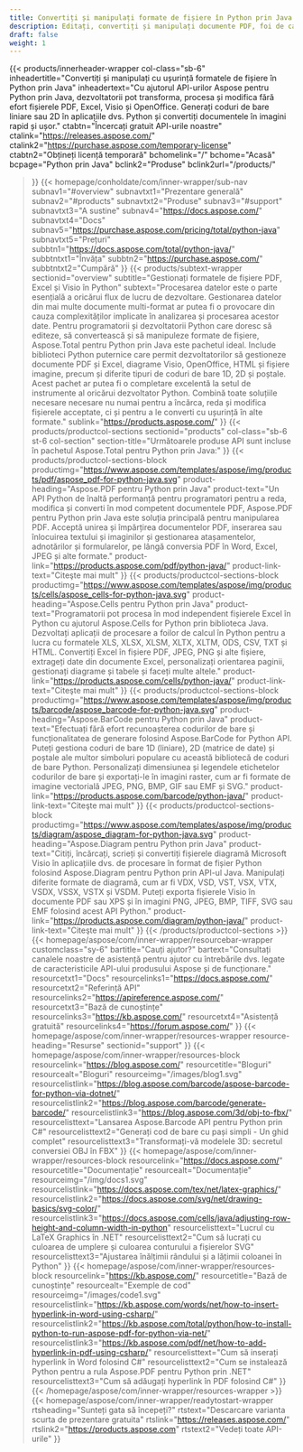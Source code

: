 ```yaml
---
title: Convertiți și manipulați formate de fișiere în Python prin Java
description: Editați, convertiți și manipulați documente PDF, foi de calcul Excel și diagrame Visio sau generați coduri de bare 1D și 2D în Python prin Java cu API-urile Aspose.
draft: false
weight: 1
---
```

{{< products/innerheader-wrapper col-class="sb-6"
  inheadertitle="Convertiți și manipulați cu ușurință formatele de fișiere în Python prin Java"
  inheadertext="Cu ajutorul API-urilor Aspose pentru Python prin Java, dezvoltatorii pot transforma, procesa și modifica fără efort fișierele PDF, Excel, Visio și OpenOffice. Generați coduri de bare liniare sau 2D în aplicațiile dvs. Python și convertiți documentele în imagini rapid și ușor."
  ctabtn="Încercați gratuit API-urile noastre"
  ctalink="https://releases.aspose.com/"
  ctalink2="https://purchase.aspose.com/temporary-license"
  ctabtn2="Obțineți licență temporară"
  bchomelink="/"
  bchome="Acasă"
  bcpage="Python prin Java"
  bclink2="Produse"
  bclink2url="/products/"
  >}}
  {{< homepage/conholdate/com/inner-wrapper/sub-nav 
subnav1="#overview"
subnavtxt1="Prezentare generală" 
subnav2="#products"
subnavtxt2="Produse" 
subnav3="#support"
subnavtxt3="A sustine" 
subnav4="https://docs.aspose.com/"
subnavtxt4="Docs" 
subnav5="https://purchase.aspose.com/pricing/total/python-java"
subnavtxt5="Prețuri" 
subbtn1="https://docs.aspose.com/total/python-java/"
subbtntxt1="Învăța"
subbtn2="https://purchase.aspose.com/"
subbtntxt2="Cumpără"
>}}
   {{< products/subtext-wrapper sectionid="overview" 
   subtitle="Gestionați formatele de fișiere PDF, Excel și Visio în Python"
   subtext="Procesarea datelor este o parte esențială a oricărui flux de lucru de dezvoltare. Gestionarea datelor din mai multe documente multi-format ar putea fi o provocare din cauza complexităților implicate în analizarea și procesarea acestor date. Pentru programatorii și dezvoltatorii Python care doresc să editeze, să convertească și să manipuleze formate de fișiere, Aspose.Total pentru Python prin Java este pachetul ideal. Include biblioteci Python puternice care permit dezvoltatorilor să gestioneze documente PDF și Excel, diagrame Visio, OpenOffice, HTML și fișiere imagine, precum și diferite tipuri de coduri de bare 1D, 2D și poștale. Acest pachet ar putea fi o completare excelentă la setul de instrumente al oricărui dezvoltator Python. Combină toate soluțiile necesare necesare nu numai pentru a încărca, reda și modifica fișierele acceptate, ci și pentru a le converti cu ușurință în alte formate."
   sublink="https://products.aspose.com/"
   >}} 
{{< products/productcol-sections
sectionid="products" 
col-class="sb-6 st-6 col-section"
section-title="Următoarele produse API sunt incluse în pachetul Aspose.Total pentru Python prin Java:"
>}}
{{< products/productcol-sections-block
productimg="https://www.aspose.com/templates/aspose/img/products/pdf/aspose_pdf-for-python-java.svg"
product-heading="Aspose.PDF pentru Python prin Java"
product-text="Un API Python de înaltă performanță pentru programatori pentru a reda, modifica și converti în mod competent documentele PDF, Aspose.PDF pentru Python prin Java este soluția principală pentru manipularea PDF. Acceptă unirea și împărțirea documentelor PDF, inserarea sau înlocuirea textului și imaginilor și gestionarea atașamentelor, adnotărilor și formularelor, pe lângă conversia PDF în Word, Excel, JPEG și alte formate."
product-link="https://products.aspose.com/pdf/python-java/"
product-link-text="Citeşte mai mult"
>}}
{{< products/productcol-sections-block
productimg="https://www.aspose.com/templates/aspose/img/products/cells/aspose_cells-for-python-java.svg"
product-heading="Aspose.Cells pentru Python prin Java"
product-text="Programatorii pot procesa în mod independent fișierele Excel în Python cu ajutorul Aspose.Cells for Python prin biblioteca Java. Dezvoltați aplicații de procesare a foilor de calcul în Python pentru a lucra cu formatele XLS, XLSX, XLSM, XLTX, XLTM, ODS, CSV, TXT și HTML. Convertiți Excel în fișiere PDF, JPEG, PNG și alte fișiere, extrageți date din documente Excel, personalizați orientarea paginii, gestionați diagrame și tabele și faceți multe altele."
product-link="https://products.aspose.com/cells/python-java/"
product-link-text="Citeşte mai mult"
>}}
{{< products/productcol-sections-block
productimg="https://www.aspose.com/templates/aspose/img/products/barcode/aspose_barcode-for-python-java.svg"
product-heading="Aspose.BarCode pentru Python prin Java"
product-text="Efectuați fără efort recunoașterea codurilor de bare și funcționalitatea de generare folosind Aspose.BarCode for Python API. Puteți gestiona coduri de bare 1D (liniare), 2D (matrice de date) și poștale ale multor simboluri populare cu această bibliotecă de coduri de bare Python. Personalizați dimensiunea și legendele etichetelor codurilor de bare și exportați-le în imagini raster, cum ar fi formate de imagine vectorială JPEG, PNG, BMP, GIF sau EMF și SVG."
product-link="https://products.aspose.com/barcode/python-java/"
product-link-text="Citeşte mai mult"
>}}
{{< products/productcol-sections-block
productimg="https://www.aspose.com/templates/aspose/img/products/diagram/aspose_diagram-for-python-java.svg"
product-heading="Aspose.Diagram pentru Python prin Java"
product-text="Citiți, încărcați, scrieți și convertiți fișierele diagramă Microsoft Visio în aplicațiile dvs. de procesare în format de fișier Python folosind Aspose.Diagram pentru Python prin API-ul Java. Manipulați diferite formate de diagramă, cum ar fi VDX, VSD, VST, VSX, VTX, VSDX, VSSX, VSTX și VSDM. Puteți exporta fișierele Visio în documente PDF sau XPS și în imagini PNG, JPEG, BMP, TIFF, SVG sau EMF folosind acest API Python."
product-link="https://products.aspose.com/diagram/python-java/"
product-link-text="Citeşte mai mult"
>}}
{{< /products/productcol-sections >}}
{{< homepage/aspose/com/inner-wrapper/resourcebar-wrapper
customclass="sy-6"
bartitle="Cauți ajutor?"
bartext="Consultați canalele noastre de asistență pentru ajutor cu întrebările dvs. legate de caracteristicile API-ului produsului Aspose și de funcționare."
resourcetxt1="Docs"
resourcelinks1="https://docs.aspose.com/"
resourcetxt2="Referință API"
resourcelinks2="https://apireference.aspose.com/"
resourcetxt3="Bază de cunoștințe"
resourcelinks3="https://kb.aspose.com/"
resourcetxt4="Asistență gratuită"
resourcelinks4="https://forum.aspose.com/"
>}}
{{< homepage/aspose/com/inner-wrapper/resources-wrapper
resource-heading="Resurse"
sectionid="support"
>}}
{{< homepage/aspose/com/inner-wrapper/resources-block
resourcelink="https://blog.aspose.com/"
resourcetitle="Bloguri"
resourcealt="Bloguri"
resourceimg="/images/blog1.svg"
resourcelistlink="https://blog.aspose.com/barcode/aspose-barcode-for-python-via-dotnet/"
resourcelistlink2="https://blog.aspose.com/barcode/generate-barcode/"
resourcelistlink3="https://blog.aspose.com/3d/obj-to-fbx/"
resourcelisttext="Lansarea Aspose.Barcode API pentru Python prin C#"
resourcelisttext2="Generați cod de bare cu pași simpli - Un ghid complet"
resourcelisttext3="Transformați-vă modelele 3D: secretul conversiei OBJ în FBX"
>}}
{{< homepage/aspose/com/inner-wrapper/resources-block
resourcelink="https://docs.aspose.com/"
resourcetitle="Documentație"
resourcealt="Documentație"
resourceimg="/img/docs1.svg"
resourcelistlink="https://docs.aspose.com/tex/net/latex-graphics/"
resourcelistlink2="https://docs.aspose.com/svg/net/drawing-basics/svg-color/"
resourcelistlink3="https://docs.aspose.com/cells/java/adjusting-row-height-and-column-width-in-python"
resourcelisttext="Lucrul cu LaTeX Graphics în .NET"
resourcelisttext2="Cum să lucrați cu culoarea de umplere și culoarea conturului a fișierelor SVG"
resourcelisttext3="Ajustarea înălțimii rândului și a lățimii coloanei în Python"
>}}
{{< homepage/aspose/com/inner-wrapper/resources-block
resourcelink="https://kb.aspose.com/"
resourcetitle="Bază de cunoștințe"
resourcealt="Exemple de cod"
resourceimg="/images/code1.svg"
resourcelistlink="https://kb.aspose.com/words/net/how-to-insert-hyperlink-in-word-using-csharp/"
resourcelistlink2="https://kb.aspose.com/total/python/how-to-install-python-to-run-aspose-pdf-for-python-via-net/"
resourcelistlink3="https://kb.aspose.com/pdf/net/how-to-add-hyperlink-in-pdf-using-csharp/"
resourcelisttext="Cum să inserați hyperlink în Word folosind C#"
resourcelisttext2="Cum se instalează Python pentru a rula Aspose.PDF pentru Python prin .NET"
resourcelisttext3="Cum să adăugați hyperlink în PDF folosind C#"
>}}
{{< /homepage/aspose/com/inner-wrapper/resources-wrapper >}}
{{< homepage/aspose/com/inner-wrapper/readytostart-wrapper
rtsheading="Sunteți gata să începeți?"
rtstext="Descarcare varianta scurta de prezentare gratuita"
rtslink="https://releases.aspose.com/"
rtslink2="https://products.aspose.com"
rtstext2="Vedeți toate API-urile"
>}}
